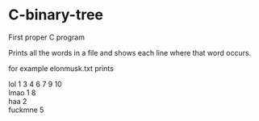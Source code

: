 # C-binary-tree
First proper C program

Prints all the words in a file and shows each line where that word occurs.

for example elonmusk.txt prints

lol     1 3 4 6 7 9 10  
lmao    1 8  
haa     2  
fuckmne 5  


